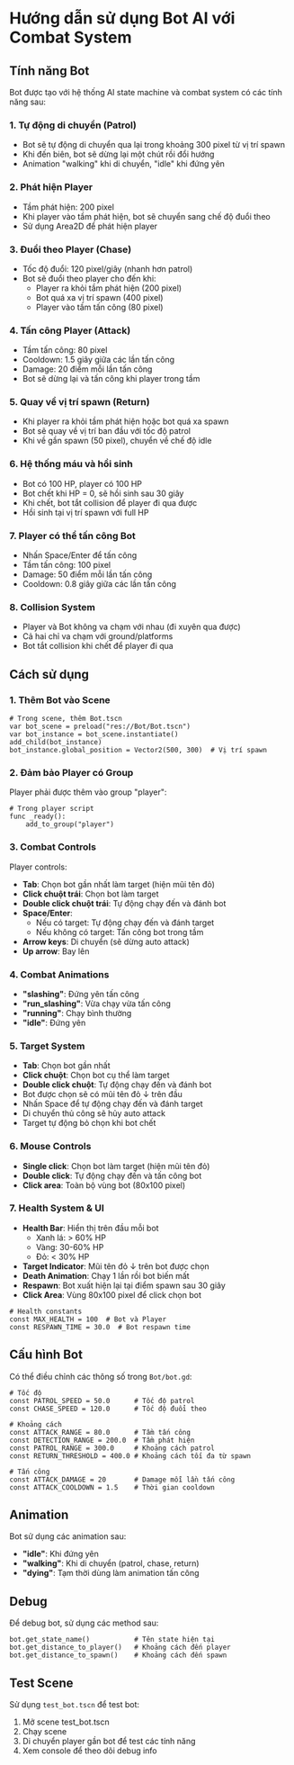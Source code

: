 # Hướng dẫn sử dụng Bot AI với Combat System

## Tính năng Bot

Bot được tạo với hệ thống AI state machine và combat system có các tính năng sau:

### 1. **Tự động di chuyển (Patrol)**
- Bot sẽ tự động di chuyển qua lại trong khoảng 300 pixel từ vị trí spawn
- Khi đến biên, bot sẽ dừng lại một chút rồi đổi hướng
- Animation "walking" khi di chuyển, "idle" khi đứng yên

### 2. **Phát hiện Player**
- Tầm phát hiện: 200 pixel
- Khi player vào tầm phát hiện, bot sẽ chuyển sang chế độ đuổi theo
- Sử dụng Area2D để phát hiện player

### 3. **Đuổi theo Player (Chase)**
- Tốc độ đuổi: 120 pixel/giây (nhanh hơn patrol)
- Bot sẽ đuổi theo player cho đến khi:
  - Player ra khỏi tầm phát hiện (200 pixel)
  - Bot quá xa vị trí spawn (400 pixel)
  - Player vào tầm tấn công (80 pixel)

### 4. **Tấn công Player (Attack)**
- Tầm tấn công: 80 pixel
- Cooldown: 1.5 giây giữa các lần tấn công
- Damage: 20 điểm mỗi lần tấn công
- Bot sẽ dừng lại và tấn công khi player trong tầm

### 5. **Quay về vị trí spawn (Return)**
- Khi player ra khỏi tầm phát hiện hoặc bot quá xa spawn
- Bot sẽ quay về vị trí ban đầu với tốc độ patrol
- Khi về gần spawn (50 pixel), chuyển về chế độ idle

### 6. **Hệ thống máu và hồi sinh**
- Bot có 100 HP, player có 100 HP
- Bot chết khi HP = 0, sẽ hồi sinh sau 30 giây
- Khi chết, bot tắt collision để player đi qua được
- Hồi sinh tại vị trí spawn với full HP

### 7. **Player có thể tấn công Bot**
- Nhấn Space/Enter để tấn công
- Tầm tấn công: 100 pixel
- Damage: 50 điểm mỗi lần tấn công
- Cooldown: 0.8 giây giữa các lần tấn công

### 8. **Collision System**
- Player và Bot không va chạm với nhau (đi xuyên qua được)
- Cả hai chỉ va chạm với ground/platforms
- Bot tắt collision khi chết để player đi qua

## Cách sử dụng

### 1. **Thêm Bot vào Scene**
```gdscript
# Trong scene, thêm Bot.tscn
var bot_scene = preload("res://Bot/Bot.tscn")
var bot_instance = bot_scene.instantiate()
add_child(bot_instance)
bot_instance.global_position = Vector2(500, 300)  # Vị trí spawn
```

### 2. **Đảm bảo Player có Group**
Player phải được thêm vào group "player":
```gdscript
# Trong player script
func _ready():
    add_to_group("player")
```

### 3. **Combat Controls**
Player controls:
- **Tab**: Chọn bot gần nhất làm target (hiện mũi tên đỏ)
- **Click chuột trái**: Chọn bot làm target
- **Double click chuột trái**: Tự động chạy đến và đánh bot
- **Space/Enter**:
  - Nếu có target: Tự động chạy đến và đánh target
  - Nếu không có target: Tấn công bot trong tầm
- **Arrow keys**: Di chuyển (sẽ dừng auto attack)
- **Up arrow**: Bay lên

### 4. **Combat Animations**
- **"slashing"**: Đứng yên tấn công
- **"run_slashing"**: Vừa chạy vừa tấn công
- **"running"**: Chạy bình thường
- **"idle"**: Đứng yên

### 5. **Target System**
- **Tab**: Chọn bot gần nhất
- **Click chuột**: Chọn bot cụ thể làm target
- **Double click chuột**: Tự động chạy đến và đánh bot
- Bot được chọn sẽ có mũi tên đỏ ↓ trên đầu
- Nhấn Space để tự động chạy đến và đánh target
- Di chuyển thủ công sẽ hủy auto attack
- Target tự động bỏ chọn khi bot chết

### 6. **Mouse Controls**
- **Single click**: Chọn bot làm target (hiện mũi tên đỏ)
- **Double click**: Tự động chạy đến và tấn công bot
- **Click area**: Toàn bộ vùng bot (80x100 pixel)

### 7. **Health System & UI**
- **Health Bar**: Hiển thị trên đầu mỗi bot
  - Xanh lá: > 60% HP
  - Vàng: 30-60% HP
  - Đỏ: < 30% HP
- **Target Indicator**: Mũi tên đỏ ↓ trên bot được chọn
- **Death Animation**: Chạy 1 lần rồi bot biến mất
- **Respawn**: Bot xuất hiện lại tại điểm spawn sau 30 giây
- **Click Area**: Vùng 80x100 pixel để click chọn bot

```gdscript
# Health constants
const MAX_HEALTH = 100  # Bot và Player
const RESPAWN_TIME = 30.0  # Bot respawn time
```

## Cấu hình Bot

Có thể điều chỉnh các thông số trong `Bot/bot.gd`:

```gdscript
# Tốc độ
const PATROL_SPEED = 50.0      # Tốc độ patrol
const CHASE_SPEED = 120.0      # Tốc độ đuổi theo

# Khoảng cách
const ATTACK_RANGE = 80.0      # Tầm tấn công
const DETECTION_RANGE = 200.0  # Tầm phát hiện
const PATROL_RANGE = 300.0     # Khoảng cách patrol
const RETURN_THRESHOLD = 400.0 # Khoảng cách tối đa từ spawn

# Tấn công
const ATTACK_DAMAGE = 20       # Damage mỗi lần tấn công
const ATTACK_COOLDOWN = 1.5    # Thời gian cooldown
```

## Animation

Bot sử dụng các animation sau:
- **"idle"**: Khi đứng yên
- **"walking"**: Khi di chuyển (patrol, chase, return)
- **"dying"**: Tạm thời dùng làm animation tấn công

## Debug

Để debug bot, sử dụng các method sau:
```gdscript
bot.get_state_name()           # Tên state hiện tại
bot.get_distance_to_player()   # Khoảng cách đến player
bot.get_distance_to_spawn()    # Khoảng cách đến spawn
```

## Test Scene

Sử dụng `test_bot.tscn` để test bot:
1. Mở scene test_bot.tscn
2. Chạy scene
3. Di chuyển player gần bot để test các tính năng
4. Xem console để theo dõi debug info
